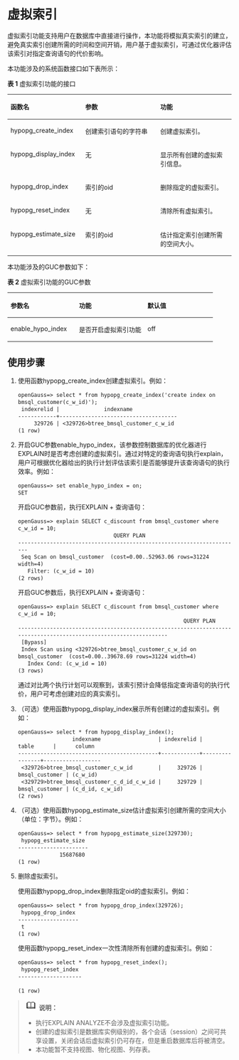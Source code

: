 # 虚拟索引

虚拟索引功能支持用户在数据库中直接进行操作，本功能将模拟真实索引的建立，避免真实索引创建所需的时间和空间开销，用户基于虚拟索引，可通过优化器评估该索引对指定查询语句的代价影响。

本功能涉及的系统函数接口如下表所示：

**表 1**  虚拟索引功能的接口

<a name="table244916561658"></a>
<table><thead align="left"><tr id="row1144945610519"><th class="cellrowborder" valign="top" width="33.333333333333336%" id="mcps1.2.4.1.1"><p id="p1449656952"><a name="p1449656952"></a><a name="p1449656952"></a>函数名</p>
</th>
<th class="cellrowborder" valign="top" width="33.48334833483349%" id="mcps1.2.4.1.2"><p id="p7449956953"><a name="p7449956953"></a><a name="p7449956953"></a>参数</p>
</th>
<th class="cellrowborder" valign="top" width="33.183318331833185%" id="mcps1.2.4.1.3"><p id="p1344911561850"><a name="p1344911561850"></a><a name="p1344911561850"></a>功能</p>
</th>
</tr>
</thead>
<tbody><tr id="row54498561554"><td class="cellrowborder" valign="top" width="33.333333333333336%" headers="mcps1.2.4.1.1 "><p id="p24492056656"><a name="p24492056656"></a><a name="p24492056656"></a>hypopg_create_index</p>
</td>
<td class="cellrowborder" valign="top" width="33.48334833483349%" headers="mcps1.2.4.1.2 "><p id="p944914566510"><a name="p944914566510"></a><a name="p944914566510"></a>创建索引语句的字符串</p>
</td>
<td class="cellrowborder" valign="top" width="33.183318331833185%" headers="mcps1.2.4.1.3 "><p id="p1444917565513"><a name="p1444917565513"></a><a name="p1444917565513"></a>创建虚拟索引。</p>
</td>
</tr>
<tr id="row044916561554"><td class="cellrowborder" valign="top" width="33.333333333333336%" headers="mcps1.2.4.1.1 "><p id="p44497561253"><a name="p44497561253"></a><a name="p44497561253"></a>hypopg_display_index</p>
</td>
<td class="cellrowborder" valign="top" width="33.48334833483349%" headers="mcps1.2.4.1.2 "><p id="p144919561452"><a name="p144919561452"></a><a name="p144919561452"></a>无</p>
</td>
<td class="cellrowborder" valign="top" width="33.183318331833185%" headers="mcps1.2.4.1.3 "><p id="p2044920569515"><a name="p2044920569515"></a><a name="p2044920569515"></a>显示所有创建的虚拟索引信息。</p>
</td>
</tr>
<tr id="row644912563520"><td class="cellrowborder" valign="top" width="33.333333333333336%" headers="mcps1.2.4.1.1 "><p id="p184498561455"><a name="p184498561455"></a><a name="p184498561455"></a>hypopg_drop_index</p>
</td>
<td class="cellrowborder" valign="top" width="33.48334833483349%" headers="mcps1.2.4.1.2 "><p id="p644910561358"><a name="p644910561358"></a><a name="p644910561358"></a>索引的oid</p>
</td>
<td class="cellrowborder" valign="top" width="33.183318331833185%" headers="mcps1.2.4.1.3 "><p id="p5449356656"><a name="p5449356656"></a><a name="p5449356656"></a>删除指定的虚拟索引。</p>
</td>
</tr>
<tr id="row13449155619516"><td class="cellrowborder" valign="top" width="33.333333333333336%" headers="mcps1.2.4.1.1 "><p id="p84491256959"><a name="p84491256959"></a><a name="p84491256959"></a>hypopg_reset_index</p>
</td>
<td class="cellrowborder" valign="top" width="33.48334833483349%" headers="mcps1.2.4.1.2 "><p id="p10450135617518"><a name="p10450135617518"></a><a name="p10450135617518"></a>无</p>
</td>
<td class="cellrowborder" valign="top" width="33.183318331833185%" headers="mcps1.2.4.1.3 "><p id="p545045614513"><a name="p545045614513"></a><a name="p545045614513"></a>清除所有虚拟索引。</p>
</td>
</tr>
<tr id="row174509561751"><td class="cellrowborder" valign="top" width="33.333333333333336%" headers="mcps1.2.4.1.1 "><p id="p94501256655"><a name="p94501256655"></a><a name="p94501256655"></a>hypopg_estimate_size</p>
</td>
<td class="cellrowborder" valign="top" width="33.48334833483349%" headers="mcps1.2.4.1.2 "><p id="p114504561759"><a name="p114504561759"></a><a name="p114504561759"></a>索引的oid</p>
</td>
<td class="cellrowborder" valign="top" width="33.183318331833185%" headers="mcps1.2.4.1.3 "><p id="p10450456356"><a name="p10450456356"></a><a name="p10450456356"></a>估计指定索引创建所需的空间大小。</p>
</td>
</tr>
</tbody>
</table>

本功能涉及的GUC参数如下：

**表 2**  虚拟索引功能的GUC参数

<a name="table1875192712109"></a>
<table><thead align="left"><tr id="row128751627141018"><th class="cellrowborder" valign="top" width="33.33333333333333%" id="mcps1.2.4.1.1"><p id="p18756277104"><a name="p18756277104"></a><a name="p18756277104"></a>参数名</p>
</th>
<th class="cellrowborder" valign="top" width="33.33333333333333%" id="mcps1.2.4.1.2"><p id="p20875122712101"><a name="p20875122712101"></a><a name="p20875122712101"></a>功能</p>
</th>
<th class="cellrowborder" valign="top" width="33.33333333333333%" id="mcps1.2.4.1.3"><p id="p1887512771017"><a name="p1887512771017"></a><a name="p1887512771017"></a>默认值</p>
</th>
</tr>
</thead>
<tbody><tr id="row9875827181017"><td class="cellrowborder" valign="top" width="33.33333333333333%" headers="mcps1.2.4.1.1 "><p id="p6875152771012"><a name="p6875152771012"></a><a name="p6875152771012"></a>enable_hypo_index</p>
</td>
<td class="cellrowborder" valign="top" width="33.33333333333333%" headers="mcps1.2.4.1.2 "><p id="p287552713108"><a name="p287552713108"></a><a name="p287552713108"></a>是否开启虚拟索引功能</p>
</td>
<td class="cellrowborder" valign="top" width="33.33333333333333%" headers="mcps1.2.4.1.3 "><p id="p087552771013"><a name="p087552771013"></a><a name="p087552771013"></a>off</p>
</td>
</tr>
</tbody>
</table>

## 使用步骤<a name="section678453019491"></a>

1.  使用函数hypopg\_create\_index创建虚拟索引。例如：

    ```
    openGauss=> select * from hypopg_create_index('create index on bmsql_customer(c_w_id)');
     indexrelid |              indexname              
    ------------+-------------------------------------
         329726 | <329726>btree_bmsql_customer_c_w_id
    (1 row)
    ```

2.  开启GUC参数enable\_hypo\_index，该参数控制数据库的优化器进行EXPLAIN时是否考虑创建的虚拟索引。通过对特定的查询语句执行explain，用户可根据优化器给出的执行计划评估该索引是否能够提升该查询语句的执行效率。例如：

    ```
    openGauss=> set enable_hypo_index = on;
    SET
    ```

    开启GUC参数前，执行EXPLAIN + 查询语句：

    ```
    openGauss=> explain SELECT c_discount from bmsql_customer where c_w_id = 10;
                                  QUERY PLAN                              
    ----------------------------------------------------------------------
     Seq Scan on bmsql_customer  (cost=0.00..52963.06 rows=31224 width=4)
       Filter: (c_w_id = 10)
    (2 rows)
    ```

    开启GUC参数后，执行EXPLAIN + 查询语句：

    ```
    openGauss=> explain SELECT c_discount from bmsql_customer where c_w_id = 10;
                                                        QUERY PLAN                                                    
    ------------------------------------------------------------------------------------------------------------------
     [Bypass]
     Index Scan using <329726>btree_bmsql_customer_c_w_id on bmsql_customer  (cost=0.00..39678.69 rows=31224 width=4)
       Index Cond: (c_w_id = 10)
    (3 rows)
    ```

    通过对比两个执行计划可以观察到，该索引预计会降低指定查询语句的执行代价，用户可考虑创建对应的真实索引。

3.  （可选）使用函数hypopg\_display\_index展示所有创建过的虚拟索引。例如：

    ```
    openGauss=> select * from hypopg_display_index();
                     indexname                  | indexrelid |     table      |      column      
    --------------------------------------------+------------+----------------+------------------
     <329726>btree_bmsql_customer_c_w_id        |     329726 | bmsql_customer | (c_w_id)
     <329729>btree_bmsql_customer_c_d_id_c_w_id |     329729 | bmsql_customer | (c_d_id, c_w_id)
    (2 rows)
    ```

4.  （可选）使用函数hypopg\_estimate\_size估计虚拟索引创建所需的空间大小（单位：字节）。例如：

    ```
    openGauss=> select * from hypopg_estimate_size(329730);
     hypopg_estimate_size 
    ----------------------
                 15687680
    (1 row)
    ```

5.  删除虚拟索引。

    使用函数hypopg\_drop\_index删除指定oid的虚拟索引。例如：

    ```
    openGauss=> select * from hypopg_drop_index(329726);
     hypopg_drop_index 
    -------------------
     t
    (1 row)
    ```

    使用函数hypopg\_reset\_index一次性清除所有创建的虚拟索引。例如：

    ```
    openGauss=> select * from hypopg_reset_index();
     hypopg_reset_index 
    --------------------
    
    (1 row)
    ```


>![](public_sys-resources/icon-note.png) **说明：** 
>
>-   执行EXPLAIN ANALYZE不会涉及虚拟索引功能。  
>-   创建的虚拟索引是数据库实例级别的，各个会话（session）之间可共享设置，关闭会话后虚拟索引仍可存在，但是重启数据库后将被清空。  
>-   本功能暂不支持视图、物化视图、列存表。  

